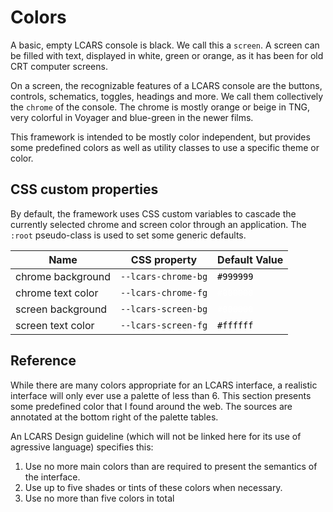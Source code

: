 # Colors

A basic, empty LCARS console is black. We call this a `screen`.
A screen can be filled with text, displayed in white, green or orange, as
it has been for old CRT computer screens.

On a screen, the recognizable features of a LCARS console are the buttons,
controls, schematics, toggles, headings and more. We call them collectively
the `chrome` of the console. The chrome is
mostly orange or beige in TNG, very colorful in Voyager and blue-green in
the newer films.

This framework is intended to be mostly color independent, but provides
some predefined colors as well as utility classes to use a specific theme
or color.

## CSS custom properties

By default, the framework uses CSS custom variables to cascade the
currently selected chrome and screen color through an application. The
`:root` pseudo-class is used to set some generic defaults.

<table>
  <thead>
    <tr>
      <th class="text-left">Name</th>
      <th class="text-left">CSS property</th>
      <th>Default Value</th>
    </tr>
  </thead>
  <tbody>
    <tr>
      <td>chrome background</td>
      <td><code>--lcars-chrome-bg</code></td>
      <td class="text-center lcars-bg-default-chrome-bg" style="color: #000;"><code>#999999</code></td>
    </tr>
    <tr>
      <td>chrome text color</td>
      <td><code>--lcars-chrome-fg</code></td>
      <td class="text-center lcars-bg-default-chrome-fg" style="color: #fff;"><code>#000000</code></td>
    </tr>
    <tr>
      <td>screen background</td>
      <td><code>--lcars-screen-bg</code></td>
      <td class="text-center lcars-bg-default-screen-bg" style="color: #fff;"><code>#000000</code></td>
    </tr>
    <tr>
      <td>screen text color</td>
      <td><code>--lcars-screen-fg</code></td>
      <td class="text-center lcars-bg-default-screen-fg" style="color: #000;"><code>#ffffff</code></td>
    </tr>
  </tbody>
</table>

## Reference

While there are many colors appropriate for an LCARS interface, a realistic
interface will only ever use a palette of less than 6. This section
presents some predefined color that I found around the web. The sources
are annotated at the bottom right of the palette tables.

An LCARS Design guideline (which will not be linked here for its use of
agressive language) specifies this:

1. Use no more main colors than are required to present the semantics of the interface.
2. Use up to five shades or tints of these colors when necessary.
3. Use no more than five colors in total

<color-display title="Colorindex Voyager" source="gtjlcars.de" colors="voyagerColors" />
<color-display title="Colorindex USS" source="lcarssdk.org" colors="ussColors" />
<color-display title="PADDs Template" source="lcars.padd.online.fr" colors="paddColors" />
<color-display title="Year 2357" source="@Mokurunner / lcars47.com" colors="year2357Colors" />
<color-display title="Year 2369" source="@Mokurunner / lcars47.com" colors="year2369Colors" />
<color-display title="Year 2375" source="@Mokurunner / lcars47.com" colors="year2375Colors" />
<color-display title="Year 2379" source="@Mokurunner / lcars47.com" colors="year2379Colors" />

<color-display title="Odyssey Normal"       source="@sumghai" colors="odysseyNormalColors" />
<color-display title="Odyssey Gray Mode"    source="@sumghai" colors="odysseyGrayModeColors" />
<color-display title="Odyssey Blue Alert"   source="@sumghai" colors="odysseyBlueAlertColors" />
<color-display title="Odyssey Yellow Alert" source="@sumghai" colors="odysseyYellowAlertColors" />
<color-display title="Odyssey Red Alert"    source="@sumghai" colors="odysseyRedAlertColors" />

<color-palette title="Full Palette" source="Something" colors="allColors" />
